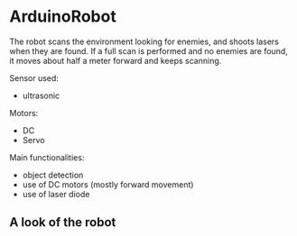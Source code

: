 # ArduinoRobot
The robot scans the environment looking for enemies, and shoots lasers when they are found. If a full scan is performed and no enemies are found, it moves about half a meter forward and keeps scanning.
 
 Sensor used:
 - ultrasonic
 
 Motors:
 - DC
 - Servo
 
 Main functionalities:
 - object detection
 - use of DC motors (mostly forward movement)
 - use of laser diode
 
 ## A look of the robot
 
